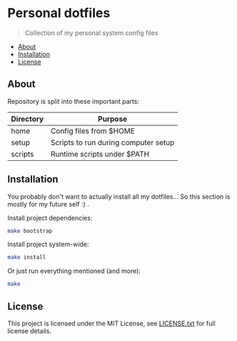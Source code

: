 # Personal dotfiles

> Collection of my personal system config files

<!-- toc -->

- [About](#about)
- [Installation](#installation)
- [License](#license)

<!-- tocstop -->

## About

Repository is split into these important parts:

| Directory | Purpose                              |
|-----------|--------------------------------------|
| home      | Config files from $HOME              |
| setup     | Scripts to run during computer setup |
| scripts   | Runtime scripts under $PATH          |

## Installation

You probably don't want to actually install all my dotfiles…
So this section is mostly for my future self :\) .

Install project dependencies:

```bash
make bootstrap
```

Install project system-wide:

```bash
make install
```

Or just run everything mentioned (and more):

```bash
make
```

## License

This project is licensed under the MIT License, see
[LICENSE.txt](LICENSE.txt) for full license details.
